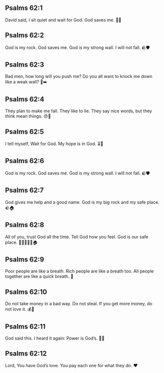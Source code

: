 ## Psalms 62:1
David said, I sit quiet and wait for God. God saves me. 🤫🙏
## Psalms 62:2
God is my rock. God saves me. God is my strong wall. I will not fall. 🪨🛡️
## Psalms 62:3
Bad men, how long will you push me? Do you all want to knock me down like a weak wall? 🧱➡️
## Psalms 62:4
They plan to make me fall. They like to lie. They say nice words, but they think mean things. 😠🤥
## Psalms 62:5
I tell myself, Wait for God. My hope is in God. ⏳🙏
## Psalms 62:6
God is my rock. God saves me. God is my strong wall. I will not fall. 🪨🛡️
## Psalms 62:7
God gives me help and a good name. God is my big rock and my safe place. 🪨🏠
## Psalms 62:8
All of you, trust God all the time. Tell God how you feel. God is our safe place. 👨‍👩‍👧‍👦🙏🏠
## Psalms 62:9
Poor people are like a breath. Rich people are like a breath too. All people together are like a quick breath. 💨
## Psalms 62:10
Do not take money in a bad way. Do not steal. If you get more money, do not love it. 💰🚫
## Psalms 62:11
God said this. I heard it again: Power is God’s. 💪🙏
## Psalms 62:12
Lord, You have God’s love. You pay each one for what they do. ❤️
